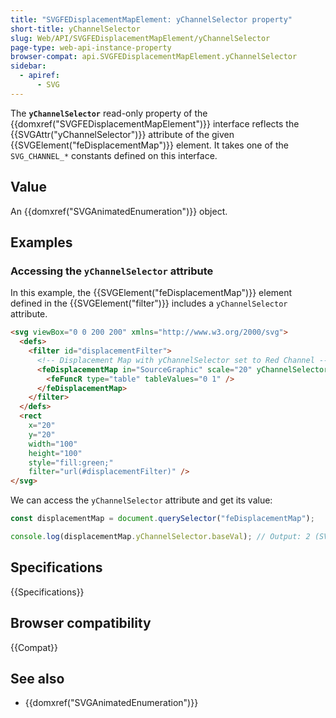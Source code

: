 ```yaml
---
title: "SVGFEDisplacementMapElement: yChannelSelector property"
short-title: yChannelSelector
slug: Web/API/SVGFEDisplacementMapElement/yChannelSelector
page-type: web-api-instance-property
browser-compat: api.SVGFEDisplacementMapElement.yChannelSelector
sidebar:
  - apiref:
      - SVG
---
```


The **`yChannelSelector`** read-only property of the {{domxref("SVGFEDisplacementMapElement")}} interface reflects the {{SVGAttr("yChannelSelector")}} attribute of the given {{SVGElement("feDisplacementMap")}} element. It takes one of the `SVG_CHANNEL_*` constants defined on this interface.

## Value

An {{domxref("SVGAnimatedEnumeration")}} object.

## Examples

### Accessing the `yChannelSelector` attribute

In this example, the {{SVGElement("feDisplacementMap")}} element defined in the {{SVGElement("filter")}} includes a `yChannelSelector` attribute.

```html
<svg viewBox="0 0 200 200" xmlns="http://www.w3.org/2000/svg">
  <defs>
    <filter id="displacementFilter">
      <!-- Displacement Map with yChannelSelector set to Red Channel -->
      <feDisplacementMap in="SourceGraphic" scale="20" yChannelSelector="G">
        <feFuncR type="table" tableValues="0 1" />
      </feDisplacementMap>
    </filter>
  </defs>
  <rect
    x="20"
    y="20"
    width="100"
    height="100"
    style="fill:green;"
    filter="url(#displacementFilter)" />
</svg>
```

We can access the `yChannelSelector` attribute and get its value:

```js
const displacementMap = document.querySelector("feDisplacementMap");

console.log(displacementMap.yChannelSelector.baseVal); // Output: 2 (SVG_CHANNEL_G)
```

## Specifications

{{Specifications}}

## Browser compatibility

{{Compat}}

## See also

- {{domxref("SVGAnimatedEnumeration")}}
